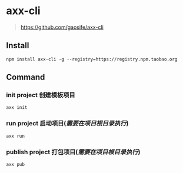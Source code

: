 # axx-cli
> https://github.com/gaosife/axx-cli


## Install

```
npm install axx-cli -g --registry=https://registry.npm.taobao.org
```

## Command
### init project 创建模板项目

```
axx init
```

### run project 启动项目(***需要在项目根目录执行***)

```
axx run
```

### publish project 打包项目(***需要在项目根目录执行***)

```
axx pub
```
